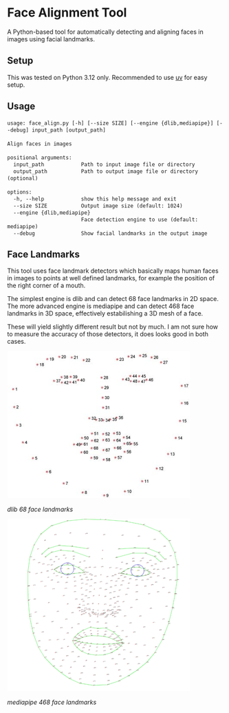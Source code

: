 # Face Alignment Tool

A Python-based tool for automatically detecting and aligning faces in images using facial landmarks.

## Setup

This was tested on Python 3.12 only.
Recommended to use [uv](https://docs.astral.sh/uv/) for easy setup.

## Usage

```
usage: face_align.py [-h] [--size SIZE] [--engine {dlib,mediapipe}] [--debug] input_path [output_path]

Align faces in images

positional arguments:
  input_path            Path to input image file or directory
  output_path           Path to output image file or directory (optional)

options:
  -h, --help            show this help message and exit
  --size SIZE           Output image size (default: 1024)
  --engine {dlib,mediapipe}
                        Face detection engine to use (default: mediapipe)
  --debug               Show facial landmarks in the output image
```

## Face Landmarks

This tool uses face landmark detectors which basically maps human faces in images to points at well defined landmarks, for example the position of the right corner of a mouth.

The simplest engine is dlib and can detect 68 face landmarks in 2D space. The more advanced engine is mediapipe and can detect 468 face landmarks in 3D space, effectively estabilishing a 3D mesh of a face.

These will yield slightly different result but not by much. I am not sure how to measure the accuracy of those detectors, it does looks good in both cases.

![dlib 68 face landmarks](assets/68-landmarks.png)

*dlib 68 face landmarks*

![mediapipe 468 face landmarks](assets/468-landmarks.png)

*mediapipe 468 face landmarks*
